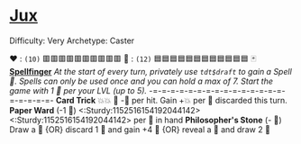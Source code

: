# [Jux](<https://www.youtube.com/watch?v=Zf2qOWmKiz0>)
Difficulty: Very
Archetype: Caster

:heart: : `(10)` :red_square::red_square::red_square::red_square::red_square::red_square::red_square::red_square::red_square::red_square:
:large_blue_diamond: : `(12)` :blue_square::blue_square::blue_square::blue_square::blue_square::blue_square::blue_square::blue_square::blue_square::blue_square::blue_square::blue_square:
:black_joker: [**Spellfinger**](https://tenor.com/view/jevil-deltarune-joker-jester-gif-15018365) 
*At the start of every turn, privately use `tdt$draft` to gain a Spell :scroll:. Spells can only be used once and you can hold a max of 7. Start the game with 1 :scroll: per your LVL (up to 5).* 
-=-=-=-=-=-=-=-=-=-=-=-=-=-=-=-=-=-=-=-=-
**Card Trick** :boom::boom: :twisted_rightwards_arrows: -:large_blue_diamond: per hit. Gain +:boom: per :scroll: discarded this turn.
**Paper Ward** (-1 :scroll:) <:Sturdy:1152516154192044142><:Sturdy:1152516154192044142> per 📜 in hand
**Philosopher's Stone** (- :large_blue_diamond:) Draw a :scroll: {OR} discard 1 :scroll: and gain +4 :large_blue_diamond: {OR} reveal a :scroll: and draw 2 :scroll:
